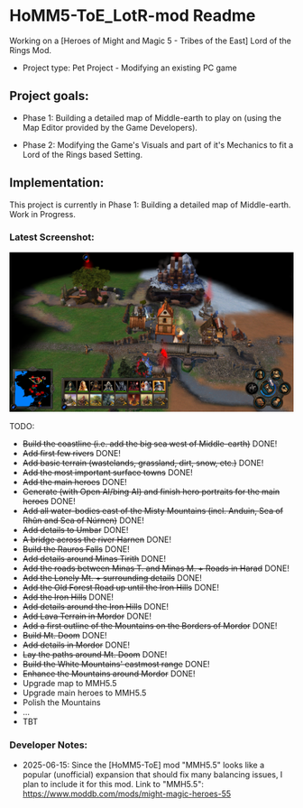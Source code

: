 # HoMM5-ToE_LotR-mod Readme
Working on a [Heroes of Might and Magic 5 - Tribes of the East] Lord of the Rings Mod.

* Project type: Pet Project - Modifying an existing PC game
## Project goals:
* Phase 1: Building a detailed map of Middle-earth to play on (using the Map Editor provided by the Game Developers).

* Phase 2: Modifying the Game's Visuals and part of it's Mechanics to fit a Lord of the Rings based Setting.

## Implementation:
This project is currently in Phase 1: Building a detailed map of Middle-earth. Work in Progress.  
  
### Latest Screenshot:

![alt text](https://github.com/civilbarbar/HoMM5-ToE_LotR-mod/blob/main/Phase1/screenshots/2025-05-11_lonely-mountain-01.png?raw=true "Latest in-game screenshot of Middle-earth map at Lonely Mountain")

TODO:  

* ~~Build the coastline (i.e. add the big sea west of Middle-earth)~~ DONE!
* ~~Add first few rivers~~ DONE!
* ~~Add basic terrain (wastelands, grassland, dirt, snow, etc.)~~ DONE!
* ~~Add the most important surface towns~~ DONE!
* ~~Add the main heroes~~ DONE!
* ~~Generate (with Open AI/bing AI) and finish hero portraits for the main heroes~~ DONE!
* ~~Add all water-bodies east of the Misty Mountains (incl. Anduin, Sea of Rhûn and Sea of Núrnen)~~ DONE!
* ~~Add details to Umbar~~ DONE!
* ~~A bridge across the river Harnen~~ DONE!
* ~~Build the Rauros Falls~~ DONE!
* ~~Add details around Minas Tirith~~ DONE!
* ~~Add the roads between Minas T. and Minas M. + Roads in Harad~~ DONE!
* ~~Add the Lonely Mt. + surrounding details~~ DONE!
* ~~Add the Old Forest Road up until the Iron Hills~~ DONE!
* ~~Add the Iron Hills~~ DONE!
* ~~Add details around the Iron Hills~~ DONE!
* ~~Add Lava Terrain in Mordor~~ DONE!
* ~~Add a first outline of the Mountains on the Borders of Mordor~~ DONE!
* ~~Build Mt. Doom~~ DONE!
* ~~Add details in Mordor~~ DONE!
* ~~Lay the paths around Mt. Doom~~ DONE!
* ~~Build the White Mountains' eastmost range~~ DONE!
* ~~Enhance the Mountains around Mordor~~ DONE!
* Upgrade map to MMH5.5
* Upgrade main heroes to MMH5.5
* Polish the Mountains
* ...
* TBT

  
### Developer Notes:
* 2025-06-15: Since the [HoMM5-ToE] mod "MMH5.5" looks like a popular (unofficial) expansion that should fix many balancing issues, I plan to include it for this mod. Link to "MMH5.5": https://www.moddb.com/mods/might-magic-heroes-55

